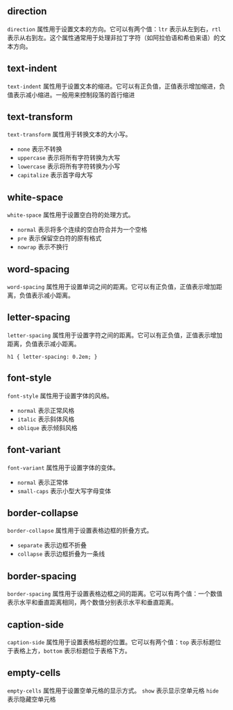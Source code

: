 
## direction

`direction` 属性用于设置文本的方向。它可以有两个值：`ltr` 表示从左到右，`rtl` 表示从右到左。这个属性通常用于处理非拉丁字符（如阿拉伯语和希伯来语）的文本方向。


## text-indent

`text-indent` 属性用于设置文本的缩进。它可以有正负值，正值表示增加缩进，负值表示减小缩进。一般用来控制段落的首行缩进


## text-transform

`text-transform` 属性用于转换文本的大小写。
- `none` 表示不转换
- `uppercase` 表示将所有字符转换为大写
- `lowercase` 表示将所有字符转换为小写
- `capitalize` 表示首字母大写


## white-space

`white-space` 属性用于设置空白符的处理方式。
- `normal` 表示将多个连续的空白符合并为一个空格
- `pre` 表示保留空白符的原有格式
- `nowrap` 表示不换行


## word-spacing

`word-spacing` 属性用于设置单词之间的距离。它可以有正负值，正值表示增加距离，负值表示减小距离。


## letter-spacing

`letter-spacing` 属性用于设置字符之间的距离。它可以有正负值，正值表示增加距离，负值表示减小距离。

`h1 { letter-spacing: 0.2em; }`


## font-style

`font-style` 属性用于设置字体的风格。
- `normal` 表示正常风格
- `italic` 表示斜体风格
- `oblique` 表示倾斜风格


## font-variant

`font-variant` 属性用于设置字体的变体。
- `normal` 表示正常体
- `small-caps` 表示小型大写字母变体


## border-collapse

`border-collapse` 属性用于设置表格边框的折叠方式。
- `separate` 表示边框不折叠
- `collapse` 表示边框折叠为一条线


## border-spacing

`border-spacing` 属性用于设置表格边框之间的距离。它可以有两个值：一个数值表示水平和垂直距离相同，两个数值分别表示水平和垂直距离。


## caption-side

`caption-side` 属性用于设置表格标题的位置。它可以有两个值：`top` 表示标题位于表格上方，`bottom` 表示标题位于表格下方。


## empty-cells

`empty-cells` 属性用于设置空单元格的显示方式。
`show` 表示显示空单元格
`hide` 表示隐藏空单元格

